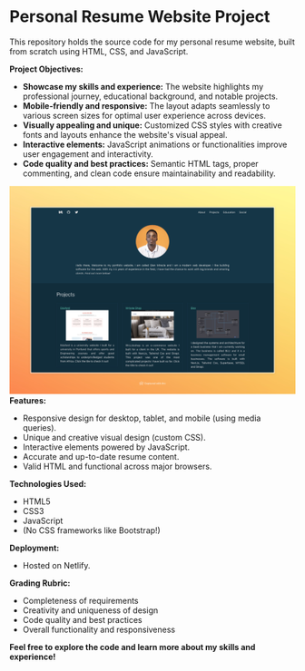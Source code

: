 # Personal Resume Website Project

This repository holds the source code for my personal resume website, built from scratch using HTML, CSS, and JavaScript.

**Project Objectives:**

* **Showcase my skills and experience:** The website highlights my professional journey, educational background, and notable projects.
* **Mobile-friendly and responsive:** The layout adapts seamlessly to various screen sizes for optimal user experience across devices.
* **Visually appealing and unique:** Customized CSS styles with creative fonts and layouts enhance the website's visual appeal.
* **Interactive elements:** JavaScript animations or functionalities improve user engagement and interactivity.
* **Code quality and best practices:** Semantic HTML tags, proper commenting, and clean code ensure maintainability and readability.

![Alt text](/assets/img/Responsive%20Design.jpeg)
**Features:**

* Responsive design for desktop, tablet, and mobile (using media queries).
* Unique and creative visual design (custom CSS).
* Interactive elements powered by JavaScript.
* Accurate and up-to-date resume content.
* Valid HTML and functional across major browsers.

**Technologies Used:**

* HTML5
* CSS3
* JavaScript
* (No CSS frameworks like Bootstrap!)

**Deployment:**

* Hosted on Netlify.

**Grading Rubric:**

* Completeness of requirements
* Creativity and uniqueness of design
* Code quality and best practices
* Overall functionality and responsiveness

**Feel free to explore the code and learn more about my skills and experience!**
